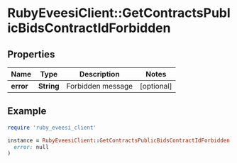 # RubyEveesiClient::GetContractsPublicBidsContractIdForbidden

## Properties

| Name | Type | Description | Notes |
| ---- | ---- | ----------- | ----- |
| **error** | **String** | Forbidden message | [optional] |

## Example

```ruby
require 'ruby_eveesi_client'

instance = RubyEveesiClient::GetContractsPublicBidsContractIdForbidden.new(
  error: null
)
```

